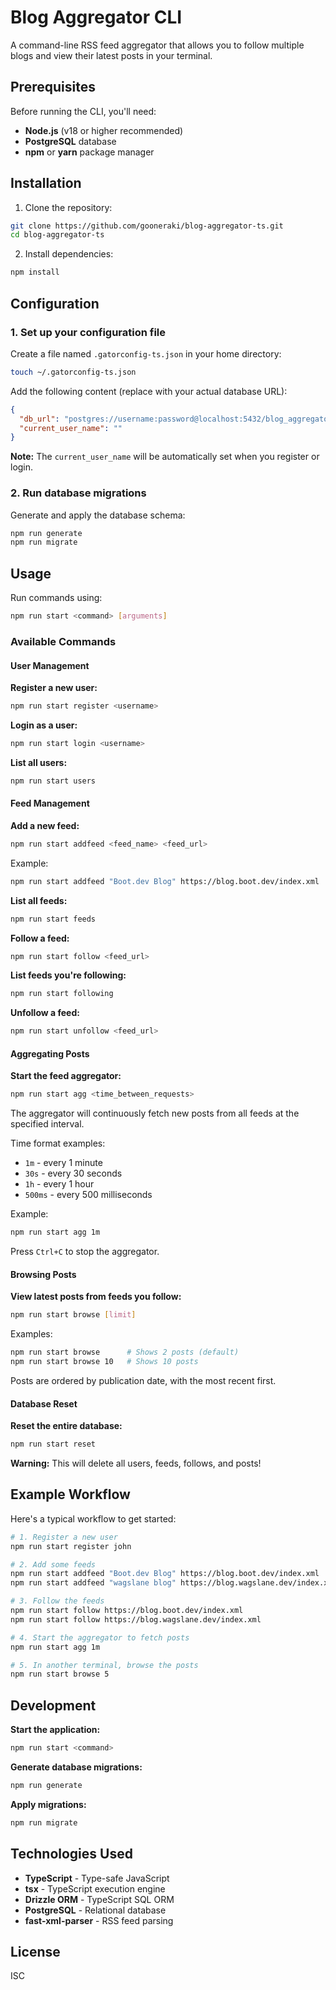 # Blog Aggregator CLI

A command-line RSS feed aggregator that allows you to follow multiple blogs and view their latest posts in your terminal.

## Prerequisites

Before running the CLI, you'll need:

- **Node.js** (v18 or higher recommended)
- **PostgreSQL** database
- **npm** or **yarn** package manager

## Installation

1. Clone the repository:

```bash
git clone https://github.com/gooneraki/blog-aggregator-ts.git
cd blog-aggregator-ts
```

2. Install dependencies:

```bash
npm install
```

## Configuration

### 1. Set up your configuration file

Create a file named `.gatorconfig-ts.json` in your home directory:

```bash
touch ~/.gatorconfig-ts.json
```

Add the following content (replace with your actual database URL):

```json
{
  "db_url": "postgres://username:password@localhost:5432/blog_aggregator",
  "current_user_name": ""
}
```

**Note:** The `current_user_name` will be automatically set when you register or login.

### 2. Run database migrations

Generate and apply the database schema:

```bash
npm run generate
npm run migrate
```

## Usage

Run commands using:

```bash
npm run start <command> [arguments]
```

### Available Commands

#### User Management

**Register a new user:**

```bash
npm run start register <username>
```

**Login as a user:**

```bash
npm run start login <username>
```

**List all users:**

```bash
npm run start users
```

#### Feed Management

**Add a new feed:**

```bash
npm run start addfeed <feed_name> <feed_url>
```

Example:

```bash
npm run start addfeed "Boot.dev Blog" https://blog.boot.dev/index.xml
```

**List all feeds:**

```bash
npm run start feeds
```

**Follow a feed:**

```bash
npm run start follow <feed_url>
```

**List feeds you're following:**

```bash
npm run start following
```

**Unfollow a feed:**

```bash
npm run start unfollow <feed_url>
```

#### Aggregating Posts

**Start the feed aggregator:**

```bash
npm run start agg <time_between_requests>
```

The aggregator will continuously fetch new posts from all feeds at the specified interval.

Time format examples:

- `1m` - every 1 minute
- `30s` - every 30 seconds
- `1h` - every 1 hour
- `500ms` - every 500 milliseconds

Example:

```bash
npm run start agg 1m
```

Press `Ctrl+C` to stop the aggregator.

#### Browsing Posts

**View latest posts from feeds you follow:**

```bash
npm run start browse [limit]
```

Examples:

```bash
npm run start browse      # Shows 2 posts (default)
npm run start browse 10   # Shows 10 posts
```

Posts are ordered by publication date, with the most recent first.

#### Database Reset

**Reset the entire database:**

```bash
npm run start reset
```

**Warning:** This will delete all users, feeds, follows, and posts!

## Example Workflow

Here's a typical workflow to get started:

```bash
# 1. Register a new user
npm run start register john

# 2. Add some feeds
npm run start addfeed "Boot.dev Blog" https://blog.boot.dev/index.xml
npm run start addfeed "wagslane blog" https://blog.wagslane.dev/index.xml

# 3. Follow the feeds
npm run start follow https://blog.boot.dev/index.xml
npm run start follow https://blog.wagslane.dev/index.xml

# 4. Start the aggregator to fetch posts
npm run start agg 1m

# 5. In another terminal, browse the posts
npm run start browse 5
```

## Development

**Start the application:**

```bash
npm run start <command>
```

**Generate database migrations:**

```bash
npm run generate
```

**Apply migrations:**

```bash
npm run migrate
```

## Technologies Used

- **TypeScript** - Type-safe JavaScript
- **tsx** - TypeScript execution engine
- **Drizzle ORM** - TypeScript SQL ORM
- **PostgreSQL** - Relational database
- **fast-xml-parser** - RSS feed parsing

## License

ISC

